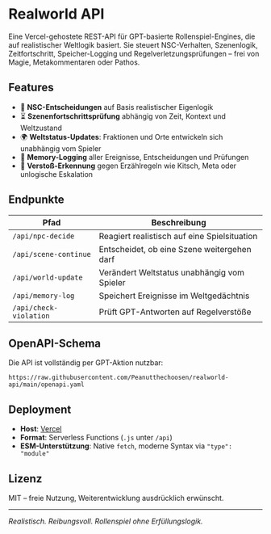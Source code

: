 # Realworld API

Eine Vercel-gehostete REST-API für GPT-basierte Rollenspiel-Engines, die auf realistischer Weltlogik basiert. Sie steuert NSC-Verhalten, Szenenlogik, Zeitfortschritt, Speicher-Logging und Regelverletzungsprüfungen – frei von Magie, Metakommentaren oder Pathos.

## Features

- 📜 **NSC-Entscheidungen** auf Basis realistischer Eigenlogik
- ⏳ **Szenenfortschrittsprüfung** abhängig von Zeit, Kontext und Weltzustand
- 🌍 **Weltstatus-Updates**: Fraktionen und Orte entwickeln sich unabhängig vom Spieler
- 🧠 **Memory-Logging** aller Ereignisse, Entscheidungen und Prüfungen
- 🧪 **Verstoß-Erkennung** gegen Erzählregeln wie Kitsch, Meta oder unlogische Eskalation

## Endpunkte

| Pfad                  | Beschreibung                                  |
|-----------------------|-----------------------------------------------|
| `/api/npc-decide`     | Reagiert realistisch auf eine Spielsituation |
| `/api/scene-continue` | Entscheidet, ob eine Szene weitergehen darf  |
| `/api/world-update`   | Verändert Weltstatus unabhängig vom Spieler  |
| `/api/memory-log`     | Speichert Ereignisse im Weltgedächtnis       |
| `/api/check-violation`| Prüft GPT-Antworten auf Regelverstöße        |

## OpenAPI-Schema

Die API ist vollständig per GPT-Aktion nutzbar:
```
https://raw.githubusercontent.com/Peanutthechoosen/realworld-api/main/openapi.yaml
```

## Deployment

- **Host**: [Vercel](https://vercel.com)
- **Format**: Serverless Functions (`.js` unter `/api`)
- **ESM-Unterstützung**: Native `fetch`, moderne Syntax via `"type": "module"`

## Lizenz

MIT – freie Nutzung, Weiterentwicklung ausdrücklich erwünscht.

---

*Realistisch. Reibungsvoll. Rollenspiel ohne Erfüllungslogik.*
